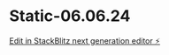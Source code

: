 # Static-06.06.24

[Edit in StackBlitz next generation editor ⚡️](https://stackblitz.com/~/github.com/FabAlien/Static-06.06.24)